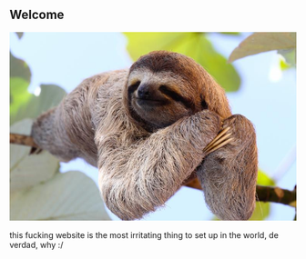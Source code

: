 ## Welcome

![](../images/perezoso.jpg)

this fucking website is the most irritating thing to set up in the world, de verdad, why :/